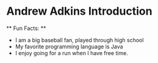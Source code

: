# Andrew Adkins Introduction
** Fun Facts: **
* I am a big baseball fan, played through high school
* My favorite programming language is Java
* I enjoy going for a run when I have free time.

